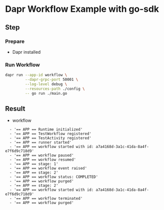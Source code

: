 # Dapr Workflow Example with go-sdk

## Step

### Prepare

- Dapr installed

### Run Workflow

<!-- STEP
name: Run Workflow
output_match_mode: substring
expected_stdout_lines:
  - '== APP == Runtime initialized'
  - '== APP == TestWorkflow registered'
  - '== APP == TestActivity registered'
  - '== APP == runner started'
  - '== APP == workflow started with id: a7a4168d-3a1c-41da-8a4f-e7f6d9c718d9'
  - '== APP == workflow paused'
  - '== APP == workflow resumed'
  - '== APP == stage: 1'
  - '== APP == workflow event raised'
  - '== APP == stage: 2'
  - '== APP == workflow status: COMPLETED'
  - '== APP == workflow purged'
  - '== APP == stage: 2'
  - '== APP == workflow started with id: a7a4168d-3a1c-41da-8a4f-e7f6d9c718d9'
  - '== APP == workflow terminated'
  - '== APP == workflow purged'
background: true
sleep: 60
-->

```bash
dapr run --app-id workflow \
         --dapr-grpc-port 50001 \
         --log-level debug \
         --resources-path ./config \
         -- go run ./main.go
```

<!-- END_STEP -->

## Result

- workflow

```
  - '== APP == Runtime initialized'
  - '== APP == TestWorkflow registered'
  - '== APP == TestActivity registered'
  - '== APP == runner started'
  - '== APP == workflow started with id: a7a4168d-3a1c-41da-8a4f-e7f6d9c718d9'
  - '== APP == workflow paused'
  - '== APP == workflow resumed'
  - '== APP == stage: 1'
  - '== APP == workflow event raised'
  - '== APP == stage: 2'
  - '== APP == workflow status: COMPLETED'
  - '== APP == workflow purged'
  - '== APP == stage: 2'
  - '== APP == workflow started with id: a7a4168d-3a1c-41da-8a4f-e7f6d9c718d9'
  - '== APP == workflow terminated'
  - '== APP == workflow purged'
```